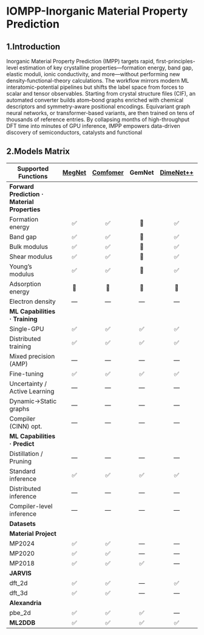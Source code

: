 # IOMPP-Inorganic Material Property Prediction

## 1.Introduction

Inorganic Material Property Prediction (IMPP) targets rapid, first-principles-level estimation of key crystalline properties—formation energy, band gap, elastic moduli, ionic conductivity, and more—without performing new density-functional-theory calculations. The workflow mirrors modern ML interatomic-potential pipelines but shifts the label space from forces to scalar and tensor observables. Starting from crystal structure files (CIF), an automated converter builds atom–bond graphs enriched with chemical descriptors and symmetry-aware positional encodings. Equivariant graph neural networks, or transformer-based variants, are then trained on tens of thousands of reference entries. By collapsing months of high-throughput DFT time into minutes of GPU inference, IMPP empowers data-driven discovery of semiconductors, catalysts and functional

## 2.Models Matrix

| **Supported Functions**                      | **[MegNet](./configs/megnet/README.md)** | **[Comfomer](./configs/comformer/README.md)** | **GemNet** | **[DimeNet++](./configs/dimenet++/README.md)** | **InfGCN** |
| -------------------------------------------- | :--------------------------------------: | :-------------------------------------------: | :--------: | :--------------------------------------------: | :--------: |
| **Forward Prediction · Material Properties** |                                          |                                               |            |                                                |            |
| Formation energy                             |                    ✅                     |                       ✅                       |     🚧      |                       ✅                        |     —      |
| Band gap                                     |                    ✅                     |                       ✅                       |     🚧      |                       ✅                        |     —      |
| Bulk modulus                                 |                    ✅                     |                       ✅                       |     🚧      |                       ✅                        |     —      |
| Shear modulus                                |                    ✅                     |                       ✅                       |     🚧      |                       ✅                        |     —      |
| Young’s modulus                              |                    ✅                     |                       ✅                       |     🚧      |                       ✅                        |     —      |
| Adsorption energy                            |                    🚧                     |                       🚧                       |     🚧      |                       🚧                        |     —      |
| Electron density                             |                    —                     |                       —                       |     —      |                       —                        |     ✅      |
| **ML Capabilities · Training**               |                                          |                                               |            |                                                |            |
| Single-GPU                                   |                    ✅                     |                       ✅                       |     ✅      |                       ✅                        |     ✅      |
| Distributed training                         |                    ✅                     |                       ✅                       |     ✅      |                       ✅                        |     -      |
| Mixed precision (AMP)                        |                    —                     |                       —                       |     —      |                       —                        |     —      |
| Fine-tuning                                  |                    ✅                     |                       ✅                       |     ✅      |                       ✅                        |     —      |
| Uncertainty / Active Learning                |                    —                     |                       —                       |     —      |                       —                        |     —      |
| Dynamic→Static graphs                        |                    —                     |                       —                       |     —      |                       —                        |     —      |
| Compiler (CINN) opt.                         |                    —                     |                       —                       |     —      |                       —                        |     —      |
| **ML Capabilities · Predict**                |                                          |                                               |            |                                                |            |
| Distillation / Pruning                       |                    —                     |                       —                       |     —      |                       —                        |     —      |
| Standard inference                           |                    ✅                     |                       ✅                       |     ✅      |                       ✅                        |     ✅      |
| Distributed inference                        |                    —                     |                       —                       |     —      |                       —                        |     —      |
| Compiler-level inference                     |                    —                     |                       —                       |     —      |                       —                        |     —      |
| **Datasets**                                 |                                          |                                               |            |                                                |            |
| **Material Project**                         |                                          |                                               |            |                                                |            |
| MP2024                                       |                    ✅                     |                       ✅                       |     —      |                       —                        |     —      |
| MP2020                                       |                    ✅                     |                       ✅                       |     —      |                       —                        |     —      |
| MP2018                                       |                    ✅                     |                       ✅                       |     ✅      |                       —                        |     —      |
| **JARVIS**                                   |                                          |                                               |            |                                                |            |
| dft_2d                                       |                    ✅                     |                       ✅                       |     —      |                       ✅                        |
| dft_3d                                       |                    ✅                     |                       ✅                       |     —      |                       —                        |
| **Alexandria**                               |                                          |                                               |            |                                                |            |  |
| pbe_2d                                       |                    ✅                     |                       ✅                       |     ✅      |                       —                        |     —      |
| **ML2DDB**                                   |                    ✅                     |                       ✅                       |     ✅      |                       ✅                        |     -      |
